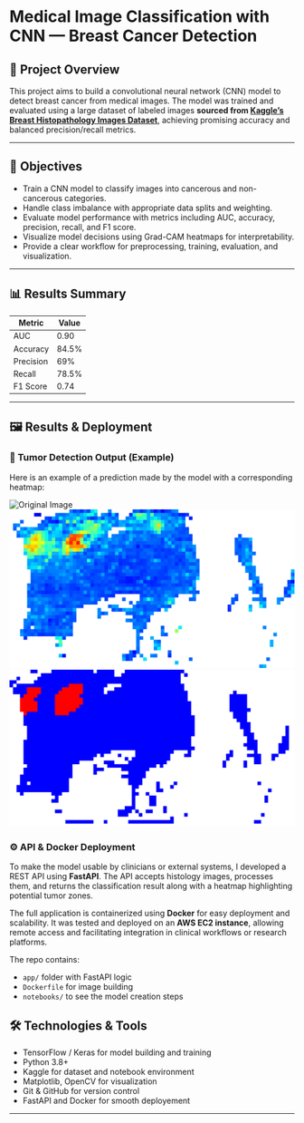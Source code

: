 # Medical Image Classification with CNN — Breast Cancer Detection

## 🚀 Project Overview

This project aims to build a convolutional neural network (CNN) model to detect breast cancer from medical images. The model was trained and evaluated using a large dataset of labeled images **sourced from [Kaggle’s Breast Histopathology Images Dataset](https://www.kaggle.com/datasets/paultimothymooney/breast-histopathology-images)**, achieving promising accuracy and balanced precision/recall metrics.

---

## 🎯 Objectives

- Train a CNN model to classify images into cancerous and non-cancerous categories.
- Handle class imbalance with appropriate data splits and weighting.
- Evaluate model performance with metrics including AUC, accuracy, precision, recall, and F1 score.
- Visualize model decisions using Grad-CAM heatmaps for interpretability.
- Provide a clear workflow for preprocessing, training, evaluation, and visualization.

---

## 📊 Results Summary

| Metric    | Value |
| --------- | ----- |
| AUC       | 0.90  |
| Accuracy  | 84.5% |
| Precision | 69%   |
| Recall    | 78.5% |
| F1 Score  | 0.74  |

---

## 🖼️ Results & Deployment
### 🔬 Tumor Detection Output (Example)

Here is an example of a prediction made by the model with a corresponding heatmap:

![Original Image](data/deployement/full_images/img_9225.png)
![Heatmap Prediction](heatmaps/predicted_heatmap_result.png)
![Real Tumors Placement](heatmaps/real_heatmap_result.png)


### ⚙️ API & Docker Deployment

To make the model usable by clinicians or external systems, I developed a REST API using **FastAPI**. The API accepts histology images, processes them, and returns the classification result along with a heatmap highlighting potential tumor zones.

The full application is containerized using **Docker** for easy deployment and scalability. It was tested and deployed on an **AWS EC2 instance**, allowing remote access and facilitating integration in clinical workflows or research platforms.

The repo contains:
- `app/` folder with FastAPI logic
- `Dockerfile` for image building
- `notebooks/` to see the model creation steps

## 🛠️ Technologies & Tools

- TensorFlow / Keras for model building and training
- Python 3.8+
- Kaggle for dataset and notebook environment
- Matplotlib, OpenCV for visualization
- Git & GitHub for version control
- FastAPI and Docker for smooth deployement
---

